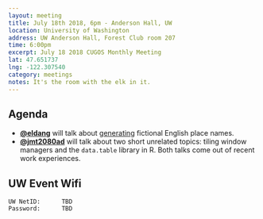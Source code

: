 ```yaml
---
layout: meeting
title: July 18th 2018, 6pm - Anderson Hall, UW
location: University of Washington
address: UW Anderson Hall, Forest Club room 207
time: 6:00pm
excerpt: July 18 2018 CUGOS Monthly Meeting
lat: 47.651737
lng: -122.307540
category: meetings
notes: It's the room with the elk in it.
---
```



## Agenda
- **[@eldang](https://eldang.xyz/)** will talk about [generating](https://github.com/eldang/textgen-all-the-places) fictional English place names.
- **[@jmt2080ad](https://github.com/jmt2080ad/)** will talk about two short unrelated topics: tiling window managers and the `data.table` library in R. Both talks come out of recent work experiences.

## UW Event Wifi

```
UW NetID:      TBD
Password:      TBD
```
